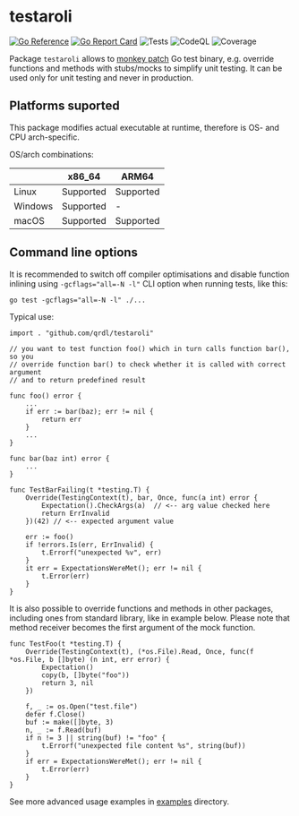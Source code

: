 # testaroli

[![Go Reference](https://pkg.go.dev/badge/github.com/qrdl/testaroli.svg)](https://pkg.go.dev/github.com/qrdl/testaroli)
[![Go Report Card](https://goreportcard.com/badge/github.com/qrdl/testaroli)](https://goreportcard.com/report/github.com/qrdl/testaroli)
![Tests](https://github.com/qrdl/testaroli/actions/workflows/go.yml/badge.svg)
![CodeQL](https://github.com/qrdl/testaroli/workflows/CodeQL/badge.svg)
![Coverage](https://gist.githubusercontent.com/qrdl/5bfca1854a183da5294ad00cb41ace31/raw/coverage.svg)

Package `testaroli` allows to [monkey patch](https://en.wikipedia.org/wiki/Monkey_patch) Go test binary, e.g. override functions and methods with stubs/mocks to simplify unit testing.
It can be used only for unit testing and never in production.

## Platforms suported

This package modifies actual executable at runtime, therefore is OS- and CPU arch-specific.

OS/arch combinations:

|         | x86_64    | ARM64     |
|---------|-----------|-----------|
| Linux   | Supported | Supported |
| Windows | Supported | -         |
| macOS   | Supported | Supported |

## Command line options

It is recommended to switch off compiler optimisations and disable function inlining using `-gcflags="all=-N -l"` CLI option when running tests, like this:

`go test -gcflags="all=-N -l" ./...`

Typical use:
```
import . "github.com/qrdl/testaroli"

// you want to test function foo() which in turn calls function bar(), so you
// override function bar() to check whether it is called with correct argument
// and to return predefined result

func foo() error {
    ...
    if err := bar(baz); err != nil {
        return err
    }
    ...
}

func bar(baz int) error {
    ...
}

func TestBarFailing(t *testing.T) {
    Override(TestingContext(t), bar, Once, func(a int) error {
        Expectation().CheckArgs(a)  // <-- arg value checked here
        return ErrInvalid
    })(42) // <-- expected argument value

    err := foo()
    if !errors.Is(err, ErrInvalid) {
        t.Errorf("unexpected %v", err)
    }
    it err = ExpectationsWereMet(); err != nil {
        t.Error(err)
    }
}
```

It is also possible to override functions and methods in other packages, including ones
from standard library, like in example below. Please note that method receiver becomes the
first argument of the mock function.

```
func TestFoo(t *testing.T) {
    Override(TestingContext(t), (*os.File).Read, Once, func(f *os.File, b []byte) (n int, err error) {
        Expectation()
        copy(b, []byte("foo"))
        return 3, nil
    })

    f, _ := os.Open("test.file")
    defer f.Close()
    buf := make([]byte, 3)
    n, _ := f.Read(buf)
    if n != 3 || string(buf) != "foo" {
        t.Errorf("unexpected file content %s", string(buf))
    }
    if err = ExpectationsWereMet(); err != nil {
        t.Error(err)
    }
}
```

See more advanced usage examples in [examples](../examples) directory.
